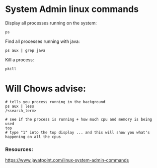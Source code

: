 # System Admin linux commands

Display all processes running on the system:
```
ps
```

Find all processes running with java: 
```
ps aux | grep java
```


Kill a process:
```
pkill
```

# Will Chows advise: 

```
# tells you process running in the background
ps aux | less
/<search_term> 

# see if the process is running + how much cpu and memory is being used
top 
# type "1" into the top display ... and this will show you what's happening on all the cpus
```




### Resources:
https://www.javatpoint.com/linux-system-admin-commands


